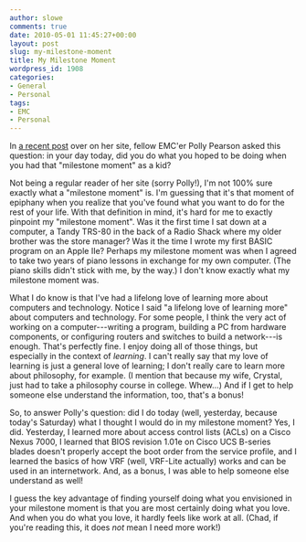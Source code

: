 ```yaml
---
author: slowe
comments: true
date: 2010-05-01 11:45:27+00:00
layout: post
slug: my-milestone-moment
title: My Milestone Moment
wordpress_id: 1908
categories:
- General
- Personal
tags:
- EMC
- Personal
---
```


In [a recent post](http://www.pollypearson.com/main/2010/04/day-in-the-life-of-employment-branding.html) over on her site, fellow EMC'er Polly Pearson asked this question: in your day today, did you do what you hoped to be doing when you had that "milestone moment" as a kid?

Not being a regular reader of her site (sorry Polly!), I'm not 100% sure exactly what a "milestone moment" is. I'm guessing that it's that moment of epiphany when you realize that you've found what you want to do for the rest of your life. With that definition in mind, it's hard for me to exactly pinpoint my "milestone moment". Was it the first time I sat down at a computer, a Tandy TRS-80 in the back of a Radio Shack where my older brother was the store manager? Was it the time I wrote my first BASIC program on an Apple IIe? Perhaps my milestone moment was when I agreed to take two years of piano lessons in exchange for my own computer. (The piano skills didn't stick with me, by the way.) I don't know exactly what my milestone moment was.

What I do know is that I've had a lifelong love of learning more about computers and technology. Notice I said "a lifelong love of learning more" about computers and technology. For some people, I think the very act of working on a computer---writing a program, building a PC from hardware components, or configuring routers and switches to build a network---is enough. That's perfectly fine. I enjoy doing all of those things, but especially in the context of _learning_. I can't really say that my love of learning is just a general love of learning; I don't really care to learn more about philosophy, for example. (I mention that because my wife, Crystal, just had to take a philosophy course in college. Whew...) And if I get to help someone else understand the information, too, that's a bonus!

So, to answer Polly's question: did I do today (well, yesterday, because today's Saturday) what I thought I would do in my milestone moment? Yes, I did. Yesterday, I learned more about access control lists (ACLs) on a Cisco Nexus 7000, I learned that BIOS revision 1.01e on Cisco UCS B-series blades doesn't properly accept the boot order from the service profile, and I learned the basics of how VRF (well, VRF-Lite actually) works and can be used in an internetwork. And, as a bonus, I was able to help someone else understand as well!

I guess the key advantage of finding yourself doing what you envisioned in your milestone moment is that you are most certainly doing what you love. And when you do what you love, it hardly feels like work at all. (Chad, if you're reading this, it does _not_ mean I need more work!)
